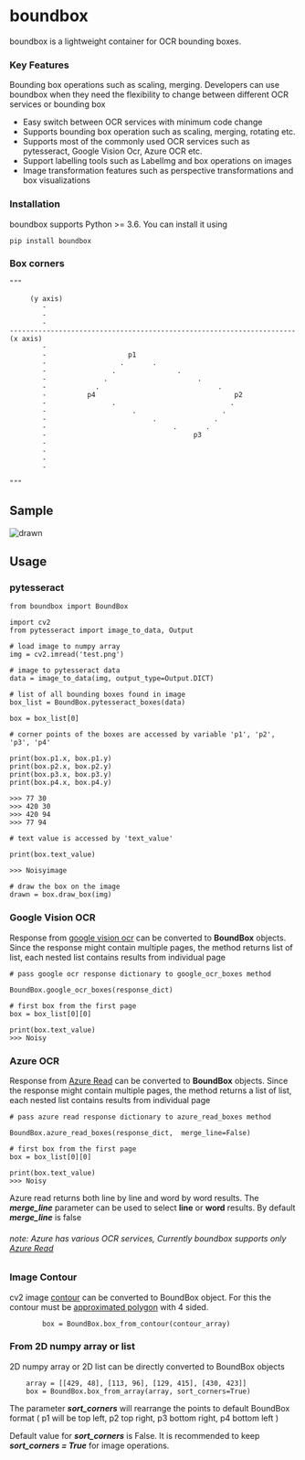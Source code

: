 # boundbox

boundbox is a lightweight container for OCR bounding boxes. 



### Key Features
Bounding box operations such as scaling, merging. Developers can use boundbox when they need the flexibility
to change between different OCR services or bounding box 
* Easy switch between OCR services with minimum code change
* Supports bounding box operation such as scaling, merging, rotating etc.
* Supports most of the commonly used OCR services such as 
  pytesseract, Google Vision Ocr, Azure OCR etc.
* Support labelling tools such as LabelImg and box operations on images  
* Image transformation features such as perspective transformations and box visualizations
  

### Installation
boundbox supports Python >= 3.6. You can install it using

    pip install boundbox

### Box corners



    """

         (y axis)
            -
            -
            -
    ----------------------------------------------------------------------  (x axis)
            -
            -                    p1
            -                  .       .
            -                .               .
            -              .                      .
            -            .                             .
            -          p4                                  p2
            -                .                            .
            -                     .                     .
            -                          .              .
            -                               .       .
            -                                    p3
            -
            -
            -
            -
        
    """

## Sample



![drawn](https://user-images.githubusercontent.com/50582261/129756043-61029488-1fb2-4055-a0ac-04f1a3211ffd.png)



## Usage



### pytesseract

    from boundbox import BoundBox

    import cv2
    from pytesseract import image_to_data, Output
    
    # load image to numpy array
    img = cv2.imread('test.png')
    
    # image to pytesseract data
    data = image_to_data(img, output_type=Output.DICT)
    
    # list of all bounding boxes found in image
    box_list = BoundBox.pytesseract_boxes(data)
    
    box = box_list[0]

    # corner points of the boxes are accessed by variable 'p1', 'p2', 'p3', 'p4'

    print(box.p1.x, box.p1.y)
    print(box.p2.x, box.p2.y)
    print(box.p3.x, box.p3.y)
    print(box.p4.x, box.p4.y)

    >>> 77 30
    >>> 420 30
    >>> 420 94
    >>> 77 94

    # text value is accessed by 'text_value' 

    print(box.text_value)

    >>> Noisyimage
    
    # draw the box on the image
    drawn = box.draw_box(img)

### Google Vision OCR

Response from [google vision ocr](https://cloud.google.com/vision/docs/ocr) can be converted to **BoundBox** objects. 
Since the response might contain multiple pages, the method returns list of list, each nested list contains results 
from individual page

    # pass google ocr response dictionary to google_ocr_boxes method

    BoundBox.google_ocr_boxes(response_dict)
    
    # first box from the first page
    box = box_list[0][0]

    print(box.text_value)
    >>> Noisy


### Azure OCR

Response from [Azure Read](https://centraluseuap.dev.cognitive.microsoft.com/docs/services/computer-vision-v3-2/operations/5d986960601faab4bf452005)
can be converted to **BoundBox** objects. Since the response might contain multiple pages, the method
returns a list of list, each nested list contains results from individual page

    # pass azure read response dictionary to azure_read_boxes method

    BoundBox.azure_read_boxes(response_dict,  merge_line=False)
    
    # first box from the first page
    box = box_list[0][0]

    print(box.text_value)
    >>> Noisy

Azure read returns both line by line and word by word results.
The ***merge_line*** parameter can be used to select **line** or **word** results.
 By default ***merge_line*** is false

###### note: Azure has various OCR services, Currently boundbox supports only [Azure Read](https://centraluseuap.dev.cognitive.microsoft.com/docs/services/computer-vision-v3-2/operations/5d986960601faab4bf452005)


### Image Contour 

cv2 image [contour](https://docs.opencv.org/3.4/d4/d73/tutorial_py_contours_begin.html) can be converted to BoundBox object. For this the contour must be 
[approximated polygon](https://www.geeksforgeeks.org/python-detect-polygons-in-an-image-using-opencv/)
with 4 sided. 

            box = BoundBox.box_from_contour(contour_array)

### From 2D numpy array or list
2D numpy array or 2D list can be directly converted to BoundBox objects
    
        array = [[429, 48], [113, 96], [129, 415], [430, 423]]
        box = BoundBox.box_from_array(array, sort_corners=True)

The parameter ***sort_corners*** will rearrange the points to default BoundBox format (
p1 will be top left, p2 top right, p3 bottom right, p4 bottom left ) 

Default value for ***sort_corners*** is False. It is recommended to keep ***sort_corners = True*** 
for image operations.

###








